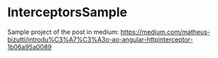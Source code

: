 # InterceptorsSample

Sample project of the post in medium:
https://medium.com/matheus-bizutti/introdu%C3%A7%C3%A3o-ao-angular-httpinterceptor-1b06a95a0089